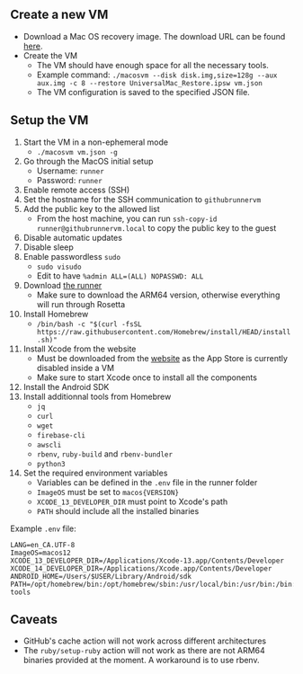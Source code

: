 
## Create a new VM

- Download a Mac OS recovery image. The download URL can be found [here](https://ipsw.me/).
- Create the VM
  - The VM should have enough space for all the necessary tools.
  - Example command: `./macosvm --disk disk.img,size=128g --aux aux.img -c 8 --restore UniversalMac_Restore.ipsw vm.json`
  - The VM configuration is saved to the specified JSON file.

## Setup the VM

1. Start the VM in a non-ephemeral mode
   - `./macosvm vm.json -g`
2. Go through the MacOS initial setup
   - Username: `runner`
   - Password: `runner`
3. Enable remote access (SSH)
4. Set the hostname for the SSH communication to `githubrunnervm`
5. Add the public key to the allowed list
   - From the host machine, you can run `ssh-copy-id runner@githubrunnervm.local` to copy the public key to the guest
6. Disable automatic updates
7. Disable sleep
8. Enable passwordless `sudo`
   - `sudo visudo`
   - Edit to have `%admin ALL=(ALL) NOPASSWD: ALL`
9. Download [the runner](https://github.com/actions/runner/releases)
   - Make sure to download the ARM64 version, otherwise everything will run through Rosetta
10. Install Homebrew
    - `/bin/bash -c "$(curl -fsSL https://raw.githubusercontent.com/Homebrew/install/HEAD/install.sh)"`
11. Install Xcode from the website
    - Must be downloaded from the [website](https://developer.apple.com/xcode/) as the App Store is currently disabled inside a VM
    - Make sure to start Xcode once to install all the components
12. Install the Android SDK
13. Install additionnal tools from Homebrew
    - `jq`
    - `curl`
    - `wget`
    - `firebase-cli`
    - `awscli`
    - `rbenv`, `ruby-build` and `rbenv-bundler`
    - `python3`
14. Set the required environment variables
    - Variables can be defined in the `.env` file in the runner folder
    - `ImageOS` must be set to `macos{VERSION}`
    - `XCODE_13_DEVELOPER_DIR` must point to Xcode's path
    - `PATH` should include all the installed binaries

Example `.env` file:

```
LANG=en_CA.UTF-8
ImageOS=macos12
XCODE_13_DEVELOPER_DIR=/Applications/Xcode-13.app/Contents/Developer
XCODE_14_DEVELOPER_DIR=/Applications/Xcode.app/Contents/Developer
ANDROID_HOME=/Users/$USER/Library/Android/sdk
PATH=/opt/homebrew/bin:/opt/homebrew/sbin:/usr/local/bin:/usr/bin:/bin:/usr/sbin:/sbin:/Library/Apple/usr/bin:$ANDROID_HOME/tools:$ANDROID_HOME/platform-tools
```

## Caveats

- GitHub's cache action will not work across different architectures
- The `ruby/setup-ruby` action will not work as there are not ARM64 binaries provided at the moment. A workaround is to use rbenv.
